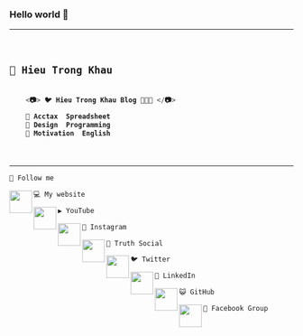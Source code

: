 ### Hello world 👋

---

</br>

<h2>
  
```js
📓 Hieu Trong Khau
```
  
</h2>

<h4 align="left">

```js

    <📷> 🐦 Hieu Trong Khau Blog 🌾🌾🌾 </📷>

    💚 Acctax  Spreadsheet 
    💜 Design  Programming
    💙 Motivation  English

```
  
</h4>

<br/>

---

```js
🌾 Follow me
```

<a href="https://sites.google.com/view/hieupgmr202" target="_blank">
  <img src="https://lh3.googleusercontent.com/pw/AJFCJaVFaUOhCBFB_YmHMJDsgHceBWLMCva35PFL_hzOug-DHuhBo67RnOWLgaClyIMGVw267gQNU60CcxNt_rxzlYws6oPACuBuNOO2kecQLJKTkCDuXWOUhELEImcxKbPCCfka_5Nv03mNm30emMKvmBul=w961-h961-s-no?authuser=0" align="left" width="40px">
</a>

```js
💻 My website
```

<a href="https://www.youtube.com/@HieuAcct202" target="_blank">
  <img src="https://lh3.googleusercontent.com/pw/AJFCJaX_7TGXonBz9MSCsbh0zzp8HdxiQbd5bFZrsigahKdocpq4uIfDNXO0ND7dnK3KDcZA3GtbGBXIBBrnsN_eGfex_Vd0jGWz7QLLmVmqBG5vt6eHPYGCDHGZ9xGOugDd2bmHsf8ESafclswS-1RQ-_9Y=w512-h512-s-no?authuser=0" align="left" width="40px">
</a>

```js
▶️ YouTube
```

<a href="https://www.instagram.com/hieupgmr202" target="_blank">
  <img src="https://lh3.googleusercontent.com/pw/AJFCJaWhtxUNOiBaA3Ag23wNODo3ZNSOM8JpMPxQ3p0bkjA83AieJgsBznkqTQIpjNHy_qdJ2iWSyt9tXGFIBJ0tdhOP8lUne6ZvYgqhMFZth_LRiBh0K3QNjwDHuqCmv__Ht00TMGkd9SSw4DDBivGEQgpI=w512-h512-s-no?authuser=0" align="left" width="40px">
</a>

```js
📸 Instagram
```

<a href="https://truthsocial.com/@hieupgmr202" target="_blank">
  <img src="https://lh3.googleusercontent.com/pw/AJFCJaXpvcFE1UcAWTXsmN6xDLLpLguFqDDyBV9Wx3jdNZXUqLI8YqiP26c8eDuVXKq1aNDaoJl7f-EEL2jnlDyD7YqPCDiyMVSJ2bzpO5lrB89_cJpp0UD6MZm5vH1K2yUarsTyV9-23KUc08KCG6M6ixMu=w365-h364-s-no?authuser=0" align="left" width="40px">
</a>

```js
📱 Truth Social
```

<a href="https://twitter.com/hieupgmr202" target="_blank">
  <img src="https://lh3.googleusercontent.com/pw/AJFCJaUYn6M0xBErAldgmq5SAU88Kz4yQIgikYORbnmWKSsrxY35nFCxcvd0STGimMGjBmbqATXjLsrtmK54SpK4TaRwcaEXxUCx1Ny5M1rkXhV2IjAP_crS55yS7o62iry-tbLaQGfJHpIGZFOQEUXmhCdy=w1024-h842-s-no?authuser=0" align="left" width="40px">
</a>


```js
🐦 Twitter
```

<a href="https://www.linkedin.com/in/hieupgmr202" target="_blank">
  <img src="https://lh3.googleusercontent.com/pw/AJFCJaWB7bm5r78gb98iYCpYUuFPQVtmWTIAL1ipTI7zumq_o8gBbrI8m-cF-fpd4FmXL-gWRl7ShLZf20fir2ZuWuZSqapfgvIWH26oVvohWHE4nnSokbdMx0ujgKlPCja2i-C5Q0VoViwF_T4HaRjci_N9=w512-h512-s-no?authuser=0" align="left" width="40px">
</a>


```js
👔 LinkedIn
```

<a href="https://github.com/hieupgmr202" target="_blank">
  <img src="https://lh3.googleusercontent.com/pw/AJFCJaWkWyZiP5qSx-5tei9V__kjYuVj5d0xTzrAq83CjrivNNno4-U9B0pmb5VNDPe2s3PQPyDnFbIVAJAK0KFnPst4F-7TXIEJzB4bbaNxSrq3j0NcV-Q2GeKxBfMrRvjp1gjLfW-wVXvYvVZEOfiltzUy=w904-h904-s-no?authuser=0" align="left" width="40px">
</a>


```js
😺 GitHub
```

<a href="https://www.facebook.com/groups/blackgrapeacademy" target="_blank">
  <img src="https://lh3.googleusercontent.com/pw/AJFCJaXUX2JlilsSRmlTYRPuqY6nk0YhtGJhbWcNT724uBu38UA4yyN5hpuIscI81uj9FYtyvDcBRMB3gXCcDPEnpS8dJjIELA3eUVbj3ujMtgg-TKSC2zpMQGkbYsZ4fKwzJUC4k8Qhp-jpdiwehDZ_nHCO=w961-h961-s-no?authuser=0" align="left" width="40px">
</a>

```js
📓 Facebook Group
```
